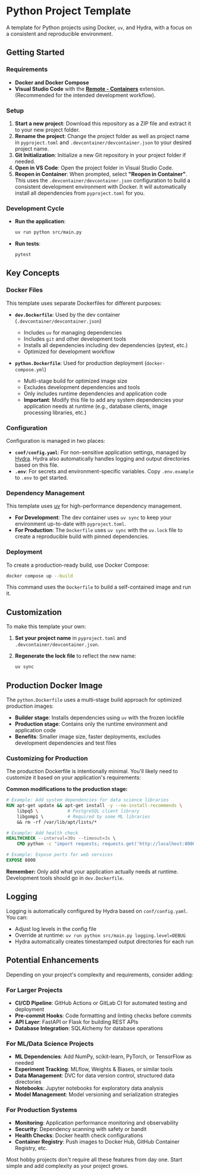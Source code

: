 # Python Project Template

A template for Python projects using Docker, `uv`, and Hydra, with a focus on a consistent and reproducible environment.

## Getting Started

### Requirements

- **Docker and Docker Compose**
- **Visual Studio Code** with the **[Remote - Containers](https://marketplace.visualstudio.com/items?itemName=ms-vscode-remote.remote-containers)** extension. (Recommended for the intended development workflow).

### Setup

1. **Start a new project**: Download this repository as a ZIP file and extract it to your new project folder.
2. **Rename the project**: Change the project folder as well as project name in `pyproject.toml` and `.devcontainer/devcontainer.json` to your desired project name.
3. **Git Initialization**: Initialize a new Git repository in your project folder if needed.
4. **Open in VS Code**: Open the project folder in Visual Studio Code.
5. **Reopen in Container**: When prompted, select **"Reopen in Container"**. This uses the `.devcontainer/devcontainer.json` configuration to build a consistent development environment with Docker. It will automatically install all dependencies from `pyproject.toml` for you.

### Development Cycle

- **Run the application**:

  ```bash
  uv run python src/main.py
  ```

- **Run tests**:

  ```bash
  pytest
  ```

## Key Concepts

### Docker Files

This template uses separate Dockerfiles for different purposes:

- **`dev.Dockerfile`**: Used by the dev container (`.devcontainer/devcontainer.json`)
  - Includes `uv` for managing dependencies
  - Includes `git` and other development tools
  - Installs all dependencies including dev dependencies (pytest, etc.)
  - Optimized for development workflow
  
- **`python.Dockerfile`**: Used for production deployment (`docker-compose.yml`)
  - Multi-stage build for optimized image size
  - Excludes development dependencies and tools
  - Only includes runtime dependencies and application code
  - **Important**: Modify this file to add any system dependencies your application needs at runtime (e.g., database clients, image processing libraries, etc.)

### Configuration

Configuration is managed in two places:

- **`conf/config.yaml`**: For non-sensitive application settings, managed by [Hydra](https://hydra.cc/). Hydra also automatically handles logging and output directories based on this file.
- **`.env`**: For secrets and environment-specific variables. Copy `.env.example` to `.env` to get started.

### Dependency Management

This template uses [uv](https://github.com/astral-sh/uv) for high-performance dependency management.

- **For Development**: The dev container uses `uv sync` to keep your environment up-to-date with `pyproject.toml`.
- **For Production**: The `Dockerfile` uses `uv sync` with the `uv.lock` file to create a reproducible build with pinned dependencies.

### Deployment

To create a production-ready build, use Docker Compose:

```bash
docker compose up --build
```

This command uses the `Dockerfile` to build a self-contained image and run it.

## Customization

To make this template your own:

1. **Set your project name** in `pyproject.toml` and `.devcontainer/devcontainer.json`.
2. **Regenerate the lock file** to reflect the new name:

   ```bash
   uv sync
   ```

## Production Docker Image

The `python.Dockerfile` uses a multi-stage build approach for optimized production images:

- **Builder stage**: Installs dependencies using `uv` with the frozen lockfile
- **Production stage**: Contains only the runtime environment and application code
- **Benefits**: Smaller image size, faster deployments, excludes development dependencies and test files

### Customizing for Production

The production Dockerfile is intentionally minimal. You'll likely need to customize it based on your application's requirements:

**Common modifications to the production stage:**

```dockerfile
# Example: Add system dependencies for data science libraries
RUN apt-get update && apt-get install -y --no-install-recommends \
    libpq5 \           # PostgreSQL client library
    libgomp1 \         # Required by some ML libraries
    && rm -rf /var/lib/apt/lists/*

# Example: Add health check
HEALTHCHECK --interval=30s --timeout=3s \
    CMD python -c "import requests; requests.get('http://localhost:8000/health')"

# Example: Expose ports for web services
EXPOSE 8000
```

**Remember:** Only add what your application actually needs at runtime. Development tools should go in `dev.Dockerfile`.

## Logging

Logging is automatically configured by Hydra based on `conf/config.yaml`. You can:

- Adjust log levels in the config file
- Override at runtime: `uv run python src/main.py logging.level=DEBUG`
- Hydra automatically creates timestamped output directories for each run

## Potential Enhancements

Depending on your project's complexity and requirements, consider adding:

### For Larger Projects

- **CI/CD Pipeline**: GitHub Actions or GitLab CI for automated testing and deployment
- **Pre-commit Hooks**: Code formatting and linting checks before commits
- **API Layer**: FastAPI or Flask for building REST APIs
- **Database Integration**: SQLAlchemy for database operations

### For ML/Data Science Projects

- **ML Dependencies**: Add NumPy, scikit-learn, PyTorch, or TensorFlow as needed
- **Experiment Tracking**: MLflow, Weights & Biases, or similar tools
- **Data Management**: DVC for data version control, structured data directories
- **Notebooks**: Jupyter notebooks for exploratory data analysis
- **Model Management**: Model versioning and serialization strategies

### For Production Systems

- **Monitoring**: Application performance monitoring and observability
- **Security**: Dependency scanning with safety or bandit
- **Health Checks**: Docker health check configurations
- **Container Registry**: Push images to Docker Hub, GitHub Container Registry, etc.

Most hobby projects don't require all these features from day one. Start simple and add complexity as your project grows.
